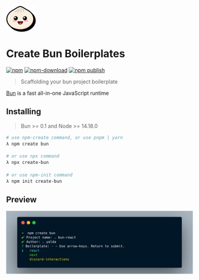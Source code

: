 ![logo](./docs/logo.png)

# Create Bun Boilerplates

[![npm](https://img.shields.io/npm/v/create-bun?logo=npm)](https://www.npmjs.com/package/create-bun)
[![npm-download](https://img.shields.io/npm/dw/create-bun)](https://www.npmjs.com/package/create-bun)
[![npm publish](https://github.com/guocaoyi/create-bun/actions/workflows/npm-publish.yml/badge.svg)](https://github.com/guocaoyi/create-bun/actions/workflows/npm-publish.yml)

> Scaffolding your bun project boilerplate

[Bun](https://bun.sh/) is a fast all-in-one JavaScript runtime

## Installing

> Bun >= 0.1 and Node >= 14.18.0

```bash
# use npm-create command, or use pnpm | yarn
λ npm create bun

# or use npx command
λ npx create-bun

# or use npm-init command
λ npm init create-bun
```

## Preview

![create-bun-run](./docs/create-bun-run.png)
